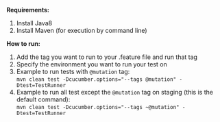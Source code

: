 **Requirements:**
1. Install Java8
2. Install Maven (for execution by command line)

**How to run:**
1. Add the tag you want to run to your .feature file and run that tag
2. Specify the environment you want to run your test on
3. Example to run tests with `@mutation` tag: <br/>
`mvn clean test -Dcucumber.options="--tags @mutation" -Dtest=TestRunner`
4. Example to run all test except the `@mutation` tag on staging (this is the default command): <br/>
`mvn clean test -Dcucumber.options="--tags ~@mutation" -Dtest=TestRunner`
